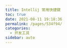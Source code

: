 ```yaml
---
title: Intellij 常用快捷键
toc: true
date: 2021-08-11 19:18:36
permalink: /pages/534f94/
categories:
  - 开发工具
sidebar: auto
---
```


